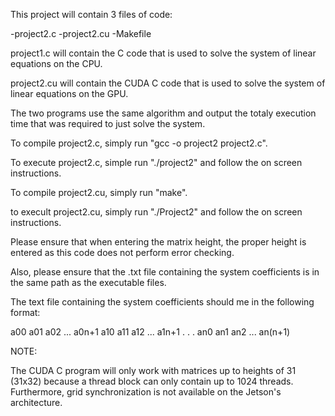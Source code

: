 This project will contain 3 files of code:

-project2.c
-project2.cu
-Makefile

project1.c will contain the C code that is used to solve the system of linear equations on the CPU.

project2.cu will contain the CUDA C code that is used to solve the system of linear equations on the GPU.

The two programs use the same algorithm and output the totaly execution time that was required to just solve the system.

To compile project2.c, simply run "gcc -o project2 project2.c".

To execute project2.c, simple run "./project2" and follow the on screen instructions.

To compile project2.cu, simply run "make".

to execult project2.cu, simply run "./Project2" and follow the on screen instructions.

Please ensure that when entering the matrix height, the proper height is entered as this code does not perform error checking.

Also, please ensure that the .txt file containing the system coefficients is in the same path as the executable files.

The text file containing the system coefficients should me in the following format:

a00 a01 a02 ... a0n+1
a10 a11 a12 ... a1n+1
.
.
.
an0 an1 an2 ... an(n+1)

NOTE:

The CUDA C program will only work with matrices up to heights of 31 (31x32) because a thread block can only contain up to 1024 threads. Furthermore, grid synchronization is not available on the Jetson's architecture.

